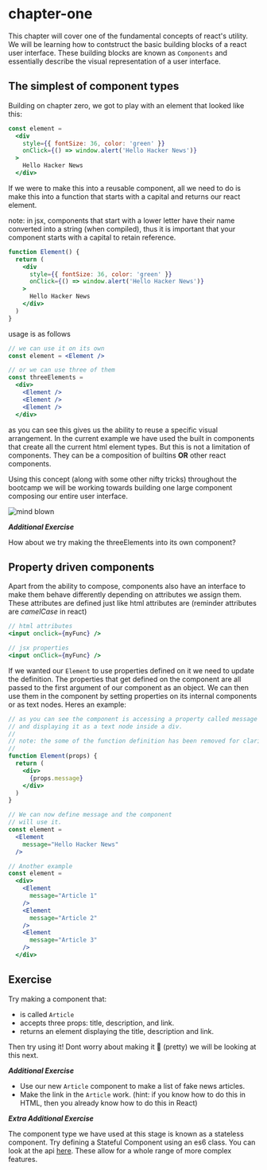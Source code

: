 # chapter-one

This chapter will cover one of the fundamental concepts of react's utility. We will be learning how to contstruct the basic building blocks of a react user interface. These building blocks are known as `Components` and essentially describe the visual representation of a user interface.

## The simplest of component types

Building on chapter zero, we got to play with an element that looked like this:

```jsx
const element =
  <div
    style={{ fontSize: 36, color: 'green' }}
    onClick={() => window.alert('Hello Hacker News')}
  >
    Hello Hacker News
  </div>
```

If we were to make this into a reusable component, all we need to do is make this into a function that starts with a capital and returns our react element.

note: in jsx, components that start with a lower letter have their name converted into a string (when compiled), thus it is important that your component starts with a capital to retain reference.

```jsx
function Element() {
  return (
    <div
      style={{ fontSize: 36, color: 'green' }}
      onClick={() => window.alert('Hello Hacker News')}
    >
      Hello Hacker News
    </div>
  )
}
```

usage is as follows

```jsx
// we can use it on its own
const element = <Element />

// or we can use three of them
const threeElements =
  <div>
    <Element />
    <Element />
    <Element />
  </div>
```

as you can see this gives us the ability to reuse a specific visual arrangement. In the current example we have used the built in components that create all the current html element types. But this is not a limitation of components. They can be a composition of builtins __OR__ other react components.

Using this concept (along with some other nifty tricks) throughout the bootcamp we will be working towards building one large component composing our entire user interface.

![mind blown](http://www.reactiongifs.com/wp-content/uploads/2013/10/tim-and-eric-mind-blown.gif)

**_Additional Exercise_**

How about we try making the threeElements into its own component?

## Property driven components

Apart from the ability to compose, components also have an interface to make them behave differently depending on attributes we assign them. These attributes are defined just like html attributes are (reminder attributes are _camelCase_ in react)

```jsx
// html attributes
<input onclick={myFunc} />

// jsx properties
<input onClick={myFunc} />
```

If we wanted our `Element` to use properties defined on it we need to update the definition. The properties that get defined on the component are all passed to the first argument of our component as an object. We can then use them in the component by setting properties on its internal components or as text nodes. Heres an example:

```jsx
// as you can see the component is accessing a property called message
// and displaying it as a text node inside a div.
//
// note: the some of the function definition has been removed for clarity.
//
function Element(props) {
  return (
    <div>
      {props.message}
    </div>
  )
}

// We can now define message and the component
// will use it.
const element =
  <Element
    message="Hello Hacker News"
  />

// Another example
const element =
  <div>
    <Element
      message="Article 1"
    />
    <Element
      message="Article 2"
    />
    <Element
      message="Article 3"
    />
  </div>
```

## Exercise

Try making a component that:
- is called `Article`
- accepts three props: title, description, and link.
- returns an element displaying the title, description and link.

Then try using it! Dont worry about making it 💅 (pretty) we will be looking at this next.


**_Additional Exercise_**

- Use our new `Article` component to make a list of fake news articles.
- Make the link in the `Article` work. (hint: if you know how to do this in HTML, then you already know how to do this in React)


**_Extra Additional Exercise_**

The component type we have used at this stage is known as a stateless component. Try defining a Stateful Component using an es6 class. You can look at the api [here](https://reactjs.org/docs/components-and-props.html). These allow for a whole range of more complex features.
